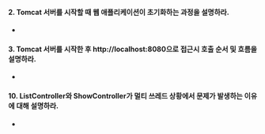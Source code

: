 #### 2. Tomcat 서버를 시작할 때 웹 애플리케이션이 초기화하는 과정을 설명하라.
* 

#### 3. Tomcat 서버를 시작한 후 http://localhost:8080으로 접근시 호출 순서 및 흐름을 설명하라.
* 

#### 10. ListController와 ShowController가 멀티 쓰레드 상황에서 문제가 발생하는 이유에 대해 설명하라.
* 

